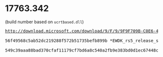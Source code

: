 # 17763.342

(build number based on `ucrtbased.dll`)

<pre>
<a href="http://download.microsoft.com/download/9/F/9/9F9F709B-C0E6-4B89-90C2-CDE3059C61CF/EWDK_rs5_release_svc_prod2_17763_190129-1747.iso">http://download.microsoft.com/download/9/F/9/9F9F709B-C0E6-4B89-90C2-CDE3059C61CF/EWDK_rs5_release_svc_prod2_17763_190129-1747.iso</a>

56f49568c5ab52dc219288f572b51735befb899b *EWDK_rs5_release_svc_prod2_17763_190129-1747.iso

549c39aaa88bad370cfaf11179cf7bd6a8c540a2fb9e383bd0d1ec67448cd6ed *EWDK_rs5_release_svc_prod2_17763_190129-1747.iso
</pre>
